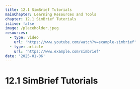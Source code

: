 ```yaml
---
title: 12.1 SimBrief Tutorials
mainChapter: Learning Resources and Tools
chapter: 12.1 SimBrief Tutorials
isLive: false
image: /placeholder.jpeg
resources:
  - type: video
    url: 'https://www.youtube.com/watch?v=example-simbrief'
  - type: article
    url: 'https://www.example.com/simbrief'
date: '2025-01-06'
---
```


# 12.1 SimBrief Tutorials
